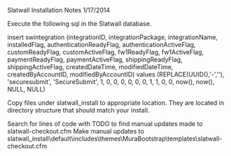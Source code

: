 Slatwall Installation Notes
1/17/2014

Execute the following sql in the Slatwall database.

insert swintegration (integrationID,
integrationPackage, integrationName, installedFlag, authenticationReadyFlag, authenticationActiveFlag, customReadyFlag, customActiveFlag, fw1ReadyFlag, fw1ActiveFlag, paymentReadyFlag, paymentActiveFlag, shippingReadyFlag, shippingActiveFlag, createdDateTime, modifiedDateTime, createdByAccountID, modifiedByAccountID)
values (REPLACE(UUID(),'-',''),
'securesubmit', 'SecureSubmit', 1, 0, 0, 0, 0, 0, 0, 1, 1, 0, 0, now(), now(), NULL, NULL)

Copy files under slatwall_install to appropriate location.  They are located in directory structure that should match your install.

Search for lines of code with TODO to find manual updates made to slatwall-checkout.cfm
Make manual updates to slatwall_install\default\includes\themes\MuraBootstrap\templates\slatwall-checkout.cfm

